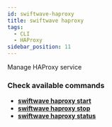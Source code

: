```yaml
---
id: swiftwave-haproxy
title: swiftwave haproxy
tags:
  - CLI
  - HAProxy
sidebar_position: 11
---
```


Manage HAProxy service

### Check available commands
- [**swiftwave haproxy start**](/docs/cli/haproxy/start)
- [**swiftwave haproxy stop**](/docs/cli/haproxy/stop)
- [**swiftwave haproxy status**](/docs/cli/haproxy/status)